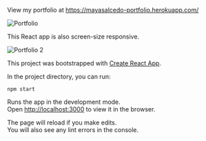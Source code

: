 View my portfolio at https://mayasalcedo-portfolio.herokuapp.com/

![Portfolio](https://user-images.githubusercontent.com/68334235/131668468-80a69ee9-0e73-4025-9a11-855635138166.gif)

This React app is also screen-size responsive.

![Portfolio 2](https://user-images.githubusercontent.com/68334235/131670125-e92f6e7b-095d-41f3-a6a8-b75ac091217b.gif)

This project was bootstrapped with [Create React App](https://github.com/facebook/create-react-app).

In the project directory, you can run:

`npm start`

Runs the app in the development mode.\
Open [http://localhost:3000](http://localhost:3000) to view it in the browser.

The page will reload if you make edits.\
You will also see any lint errors in the console.

